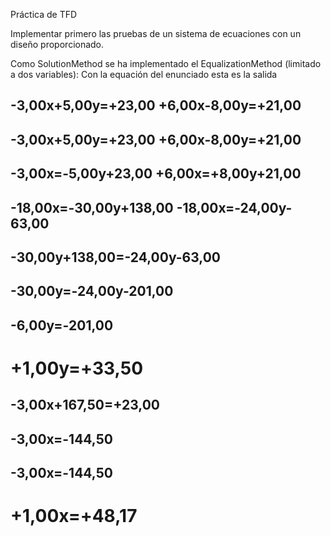 Práctica de TFD

Implementar primero las pruebas de un sistema de ecuaciones con un diseño proporcionado.

Como SolutionMethod se ha implementado el EqualizationMethod (limitado a dos variables):
Con la equación del enunciado esta es la salida

-3,00x+5,00y=+23,00
+6,00x-8,00y=+21,00
----------------
-3,00x+5,00y=+23,00
+6,00x-8,00y=+21,00
----------------
-3,00x=-5,00y+23,00
+6,00x=+8,00y+21,00
----------------
-18,00x=-30,00y+138,00
-18,00x=-24,00y-63,00
----------------
-30,00y+138,00=-24,00y-63,00
----------------
-30,00y=-24,00y-201,00
----------------
-6,00y=-201,00
----------------
+1,00y=+33,50
================
-3,00x+167,50=+23,00
----------------
-3,00x=-144,50
----------------
-3,00x=-144,50
----------------
+1,00x=+48,17
================